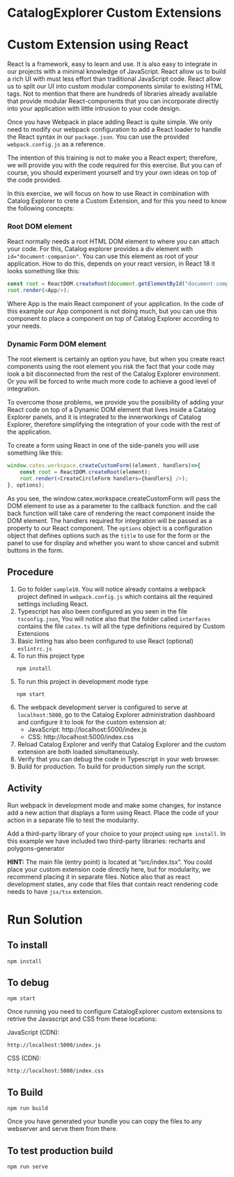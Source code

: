 # CatalogExplorer Custom Extensions
# Custom Extension using React

React Is a framework, easy to learn and use. It is also easy to integrate in our projects with a minimal
knowledge of JavaScript. React allow us to build a rich UI with must less effort than traditional JavaScript
code. React allow us to split our UI into custom modular components similar to existing HTML tags. Not to
mention that there are hundreds of libraries already available that provide modular React-components that
you can incorporate directly into your application with little intrusion to your code design.

Once you have Webpack in place adding React is quite simple. We only need to modify our webpack
configuration to add a React loader to handle the React syntax in our `package.json`. You can use the provided `webpack.config.js` as a reference.

The intention of this training is not to make you a React expert; therefore, we will provide you with the
code required for this exercise. But you can of course, you should experiment yourself and try your own ideas on top
of the code provided. 

In this exercise, we will focus on how to use React in combination with
Catalog Explorer to crete a Custom Extension, and for this you need to know the following concepts:

### Root DOM element
React normally needs a root HTML DOM element to where you can attach your code. For this, Catalog
explorer provides a div element with `id="document-companion"`. You can use this element as root of your
application. How to do this, depends on your react version, in React 18 it looks something like this:
```javascript
const root = ReactDOM.createRoot(document.getElementById("document-companion"));
root.render(<App/>);
```
Where App is the main React component of your application. In the code of this example our App
component is not doing much, but you can use this component to place a component on top of Catalog
Explorer according to your needs.
### Dynamic Form DOM element
The root element is certainly an option you have, but when you create react components using the root
element you risk the fact that your code may look a bit disconnected from the rest of the Catalog Explorer
environment. Or you will be forced to write much more code to achieve a good level of integration. 

To overcome those problems, we provide you the possibility of adding your React code on top of a Dynamic
DOM element that lives inside a Catalog Explorer panels, and it is integrated to the innerworkings of
Catalog Explorer, therefore simplifying the integration of your code with the rest of the application.

To create a form using React in one of the side-panels you will use something like this:
```javascript
window.catex.workspace.createCustomForm((element, handlers)=>{
    const root = ReactDOM.createRoot(element);
    root.render(<CreateCircleForm handlers={handlers} />);
}, options);
```
As you see, the window.catex.workspace.createCustomForm will pass the DOM element to use as a
parameter to the callback function. and the call back function will take care of rendering the react
component inside the DOM element. The handlers required for integration will be passed as a property to
our React component. The `options` object is a configuration object that defines options such as the `title` to
use for the form or the panel to use for display and whether you want to show cancel and submit buttons
in the form.

## Procedure
1. Go to folder `sample10`. You will notice already contains a webpack project defined in
   `webpack.config.js` which contains all the required settings including React.
2. Typescript has also been configured as you seen in the file `tsconfig.json`, You will notice also that the
   folder called `interfaces` contains the file `catex.ts` will all the type definitions required by Custom
   Extensions
3. Basic linting has also been configured to use React (optional) `eslintrc.js`
4. To run this project type
```shell
   npm install
```
5. To run this project in development mode type
```shell
   npm start
```
6. The webpack development server is configured to serve at `localhost:5000`, go to the Catalog Explorer
   administration dashboard and configure it to look for the custom extension at:
   * JavaScript: http://localhost:5000/index.js
   * CSS: http://localhost:5000/index.css
7. Reload Catalog Explorer and verify that Catalog Explorer and the custom extension are both loaded
   simultaneously.
8. Verify that you can debug the code in Typescript in your web browser.
9. Build for production. To build for production simply run the script.


## Activity
Run webpack in development mode and make some changes, for instance add a new action that displays
a form using React. Place the code of your action in a separate file to test the modularity. 

Add a third-party library of your choice to your project using `npm install`. In this example we have included two
third-party libraries: recharts and polygons-generator

<strong>HINT:</strong> The main file (entry point) is located at “src/index.tsx“. You could place your custom extension code
directly here, but for modularity, we recommend placing it in separate files. Notice
also that as react development states, any code that files that contain react rendering code needs to have
`jsx/tsx` extension.


# Run Solution

## To install
```
npm install
```

## To debug
```
npm start
```
Once running you need to configure CatalogExplorer custom extensions to retrive the Javascript and CSS from these locations:

JavaScript (CDN):
```
http://localhost:5000/index.js
```

CSS (CDN):
```
http://localhost:5000/index.css
```


## To Build
```
npm run build
```

Once you have generated your bundle you can copy the files to any webserver and serve them from there.

## To test production build
```
npm run serve
```

